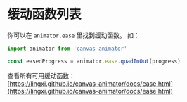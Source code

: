 # 缓动函数列表

你可以在 `animator.ease` 里找到缓动函数。
如：

```javascript
import animator from 'canvas-animator'

const easedProgress = animator.ease.quadInOut(progress)

```

查看所有可用缓动函数：  
[https://lingxi.github.io/canvas-animator/docs/ease.html](https://lingxi.github.io/canvas-animator/docs/ease.html)
